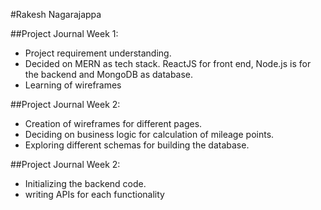 
#Rakesh Nagarajappa

##Project Journal Week 1:
- Project requirement understanding.
- Decided on MERN as tech stack. ReactJS for front end, Node.js is for the backend and MongoDB as database.
- Learning of wireframes

##Project Journal Week 2:
- Creation of wireframes for different pages.
- Deciding on business logic for calculation of mileage points.
- Exploring different schemas for building the database.

##Project Journal Week 2:
- Initializing the backend code.
- writing APIs for each functionality
